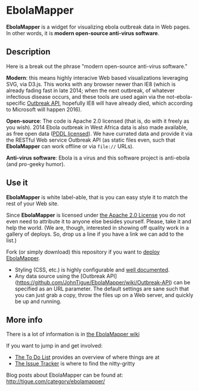 EbolaMapper
===========

**EbolaMapper** is a widget for visualizing ebola outbreak data in Web pages. In other words, it is **modern open-source anti-virus software**. 

Description
-----------
Here is a break out the phrase "modern open-source anti-virus software."

**Modern**: this means highly interacive Web based visualizations leveraging SVG, via D3.js. This works with any browser newer than IE8 (which is already fading fast in late 2014; when the next outbreak, of whatever infectious disease occurs, and these tools are used again via the not-ebola-specific [Outbreak API](https://github.com/JohnTigue/EbolaMapper/wiki/Outbreak-API), hopefully IE8 will have already died, which according to Microsoft will happen 2016).

**Open-source**: The code is Apache 2.0 licensed (that is, do with it freely as you wish). 2014 Ebola outbreak in West Africa data is also made available, as free open data ([PDDL licensed](http://opendatacommons.org/licenses/pddl/)). We have currated data and provide it via the RESTful Web service Outbreak API (as static files even, such that **EbolaMapper** can work offline or via `file://` URLs).

**Anti-virus software**: Ebola is a virus and this software project is anti-ebola (and pro-geeky humor).

Use it
------
**EbolaMapper** is white label-able, that is you can easy style it to match the rest of your Web site. 

Since **EbolaMapper** is licensed under [the Apache 2.0 License](http://www.apache.org/licenses/LICENSE-2.0.html) you do not even need to attribute it to anyone else besides yourself. Please, take it and help the world. (We are, though, interested in showing off quality work in a gallery of deploys. So, drop us a line if you have a link we can add to the list.)

Fork (or simply download) this repository if you want to [deploy EbolaMapper](https://github.com/JohnTigue/EbolaMapper/wiki/Deployment-HOWTO). 
- Styling (CSS, etc.) is highly configurable and [well documented](https://github.com/JohnTigue/EbolaMapper/wiki/White-Label). 
- Any data source using the [Outbreak API] (https://github.com/JohnTigue/EbolaMapper/wiki/Outbreak-API) can be specified as an URL parameter.
The default settings are sane such that you can just grab a copy, throw the files up on a Web server, and quickly be up and running.

More info
---------
There is a lot of information is in [the EbolaMapper wiki](https://github.com/JohnTigue/EbolaMapper/wiki)

If you want to jump in and get involved:  
- [The To Do List](https://github.com/JohnTigue/EbolaMapper/wiki/To-Do-List) provides an overview of where things are at  
- [The Issue Tracker](https://github.com/JohnTigue/EbolaMapper/issues) is where to find the nitty-gritty

Blog posts about EbolaMapper can be found at:  
http://tigue.com/category/ebolamapper/

